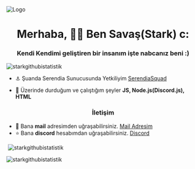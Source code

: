 ![Logo](https://wallpapercave.com/wp/wp5418096.jpg) 
<h1 align="center">Merhaba, 🤷‍♂️ Ben Savaş(Stark) c:</h1>
<h3 align="center">Kendi Kendimi geliştiren bir insanım işte nabcanız beni :)</h3>

<p align="left"> <img src="https://komarev.com/ghpvc/?username=starkbeyjs&label=Profile%20views&color=0e75b6&style=flat" alt="starkgithubistatistik" /> </p>


- ⚓ Şuanda Serendia Sunucusunda Yetkiliyim [SerendiaSquad](https://discord.gg/MdctAvc6Wg)

- 🌱 Üzerinde durduğum ve çalıştığım şeyler **JS, Node.js(Discord.js), HTML**

<h3 align="center">İletişim</h3>

- 📧 Bana **mail** adresimden uğraşabilirsiniz. [Mail Adresim](reedbools1@gmail.com)
- ⭐ Bana **discord** hesabımdan uğraşabilirsiniz. [Discord](htpps://discord.com/users/518356280226873355)



<p>&nbsp;<img align="center" src="https://github-readme-stats.vercel.app/api?username=starkbeyjs&show_icons=true&theme=radical" alt="starkgithubistatistik" /></p>

<p><img align="center" src="https://github-readme-streak-stats.herokuapp.com/?user=starkbeyjs&theme=radical" alt="starkgithubistatistik" /></p>
